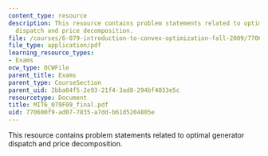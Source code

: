 ```yaml
---
content_type: resource
description: This resource contains problem statements related to optimal generator
  dispatch and price decomposition.
file: /courses/6-079-introduction-to-convex-optimization-fall-2009/770600f9ad077835a7ddb61d5204805e_MIT6_079F09_final.pdf
file_type: application/pdf
learning_resource_types:
- Exams
ocw_type: OCWFile
parent_title: Exams
parent_type: CourseSection
parent_uid: 2bba04f5-2e93-21f4-3ad8-294bf4033e5c
resourcetype: Document
title: MIT6_079F09_final.pdf
uid: 770600f9-ad07-7835-a7dd-b61d5204805e
---
```

This resource contains problem statements related to optimal generator dispatch and price decomposition.

